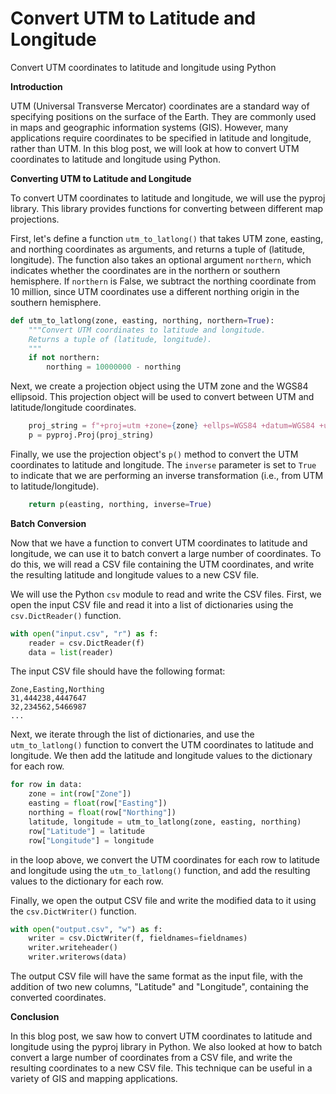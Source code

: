 # Convert UTM to Latitude and Longitude
Convert UTM coordinates to latitude and longitude using Python


**Introduction**

UTM (Universal Transverse Mercator) coordinates are a standard way of specifying positions on the surface of the Earth. They are commonly used in maps and geographic information systems (GIS). However, many applications require coordinates to be specified in latitude and longitude, rather than UTM. In this blog post, we will look at how to convert UTM coordinates to latitude and longitude using Python.

**Converting UTM to Latitude and Longitude**

To convert UTM coordinates to latitude and longitude, we will use the pyproj library. This library provides functions for converting between different map projections.

First, let's define a function `utm_to_latlong()` that takes UTM zone, easting, and northing coordinates as arguments, and returns a tuple of (latitude, longitude). The function also takes an optional argument `northern`, which indicates whether the coordinates are in the northern or southern hemisphere. If `northern` is False, we subtract the northing coordinate from 10 million, since UTM coordinates use a different northing origin in the southern hemisphere.

```python
def utm_to_latlong(zone, easting, northing, northern=True):
    """Convert UTM coordinates to latitude and longitude.
    Returns a tuple of (latitude, longitude).
    """
    if not northern:
        northing = 10000000 - northing
```
Next, we create a projection object using the UTM zone and the WGS84 ellipsoid. This projection object will be used to convert between UTM and latitude/longitude coordinates.

```python
    proj_string = f"+proj=utm +zone={zone} +ellps=WGS84 +datum=WGS84 +units=m +no_defs"
    p = pyproj.Proj(proj_string)
```
Finally, we use the projection object's `p()` method to convert the UTM coordinates to latitude and longitude. The `inverse` parameter is set to `True` to indicate that we are performing an inverse transformation (i.e., from UTM to latitude/longitude).

```python
    return p(easting, northing, inverse=True)
```
**Batch Conversion**

Now that we have a function to convert UTM coordinates to latitude and longitude, we can use it to batch convert a large number of coordinates. To do this, we will read a CSV file containing the UTM coordinates, and write the resulting latitude and longitude values to a new CSV file.

We will use the Python `csv` module to read and write the CSV files. First, we open the input CSV file and read it into a list of dictionaries using the `csv.DictReader()` function.

```python
with open("input.csv", "r") as f:
    reader = csv.DictReader(f)
    data = list(reader)
```
The input CSV file should have the following format:

```
Zone,Easting,Northing
31,444238,4447647
32,234562,5466987
...
```
Next, we iterate through the list of dictionaries, and use the `utm_to_latlong()` function to convert the UTM coordinates to latitude and longitude. We then add the latitude and longitude values to the dictionary for each row.
```python
for row in data:
    zone = int(row["Zone"])
    easting = float(row["Easting"])
    northing = float(row["Northing"])
    latitude, longitude = utm_to_latlong(zone, easting, northing)
    row["Latitude"] = latitude
    row["Longitude"] = longitude
```
in the loop above, we convert the UTM coordinates for each row to latitude and longitude using the `utm_to_latlong()` function, and add the resulting values to the dictionary for each row.

Finally, we open the output CSV file and write the modified data to it using the `csv.DictWriter()` function.

```python
with open("output.csv", "w") as f:
    writer = csv.DictWriter(f, fieldnames=fieldnames)
    writer.writeheader()
    writer.writerows(data)
```

The output CSV file will have the same format as the input file, with the addition of two new columns, "Latitude" and "Longitude", containing the converted coordinates.

**Conclusion**

In this blog post, we saw how to convert UTM coordinates to latitude and longitude using the pyproj library in Python. We also looked at how to batch convert a large number of coordinates from a CSV file, and write the resulting coordinates to a new CSV file. This technique can be useful in a variety of GIS and mapping applications.

